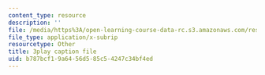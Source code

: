 ```yaml
---
content_type: resource
description: ''
file: /media/https%3A/open-learning-course-data-rc.s3.amazonaws.com/res-6-012-introduction-to-probability-spring-2018/b787bcf19a6456d585c54247c34bf4ed_UDkq_cLVSmc.vtt
file_type: application/x-subrip
resourcetype: Other
title: 3play caption file
uid: b787bcf1-9a64-56d5-85c5-4247c34bf4ed
---
```


